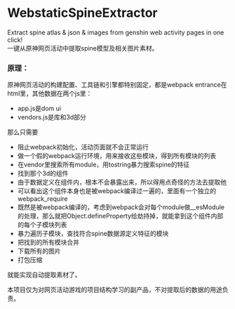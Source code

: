 # WebstaticSpineExtractor  
Extract spine atlas &amp; json &amp; images from genshin web activity pages in one click!  
一键从原神网页活动中提取spine模型及相关图片素材。

### 原理：
原神网页活动的构建配置、工具链和引擎都特别固定，都是webpack entrance在html里，其他数据在两个js里：  
 - app.js是dom ui  
 - vendors.js是库和3d部分

那么只需要
 - 阻止webpack初始化，活动页面就不会正常运行
 - 做一个假的webpack运行环境，用来接收这些模块，得到所有模块的列表
 - 在vendor里搜索所有module，用tostring暴力搜索spine的特征
 - 找到那个3d的组件
 - 由于数据定义在组件内，根本不会暴露出来，所以得用点奇怪的方法去提取他
 - 可以看出这个组件本身也是被webpack编译过一遍的，里面有一个独立的webpack_require
 - 既然是被webpack编译的，考虑到webpack会对每个module做__esModule的处理，那么就把Object.defineProperty给劫持掉，就能拿到这个组件内部的每个子模块列表
 - 暴力遍历子模块，查找符合spine数据源定义特征的模块
 - 把找到的所有模块合并
 - 下载所有的图片
 - 打包压缩  
 
 就能实现自动提取素材了。
 
 本项目仅为对网页活动游戏的项目结构学习的副产品，不对提取后的数据的用途负责。
